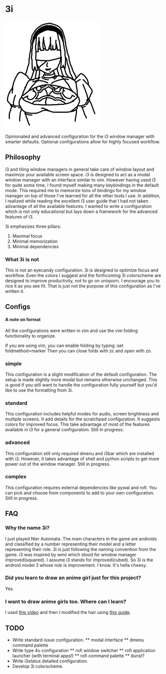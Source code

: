 # 3i

![3i](3i_resized.png)

Opinionated and advanced configuration for the i3 window manager with smarter defaults.
Optional configurations allow for highly focused workflow.

## Philosophy

i3 and tiling window managers in general take care of window layout and maximize your available screen space.
i3 is designed to act as a modal window manager with an interface similar to vim.
However having used i3 for quite some time, I found myself making many keybindings in the default mode.
This required me to memorize tons of bindings for my window manager on top of those I've learned for all the other tools I use.
In addition, I realized while reading the excellent i3 user guide that I had not taken advantage of all the available features.
I wanted to write a configuration which is not only educational but lays down a framework for the advanced features of i3.

3i emphasizes three pillars:

1. Maximal focus
2. Minimal memorization
3. Minimal dependencies

### What 3i is not

This is not an eyecandy configuration.
3i is designed to optimize focus and workflow.
Even the colors I suggest and the forthcoming 3i colorscheme are designed to improve productivity, not to go on unixporn.
I encourage you to rice it as you see fit.
That is just not the purpose of this configuration as I've written it.

## Configs

#### A note on format

All the configurations were written in vim and use the vim folding functionality to organize.

If you are using vim, you can enable folding by typing :set foldmethod=marker
Then you can close folds with zc and open with zo.

### simple

This configuration is a slight modification of the default configuration.
The setup is made slightly more modal but remains otherwise unchanged.
This is good if you still want to handle the configuration fully yourself but you'd like to use the formatting from 3i.

### standard

This configuration includes helpful modes for audio, screen brightness and multiple screens.
It add details for the scratchpad configuration.
It suggests colors for improved focus.
This take advantage of most of the features available in i3 for a general configuration.
Still in progress.

### advanced

This configuration still only required dmenu and i3bar which are installed with i3.
However, it takes advantage of shell and python scripts to get more power out of the window manager.
Still in progress.

### complex

This configuration requires external dependencies like pywal and rofi.
You can pick and choose from components to add to your own configuration.
Still in progress.

## FAQ

### Why the name 3i?

I just played Nier Automata.
The main characters in the game are androids and classified by a number representing their model and a letter representing their role.
3i is just following the naming convention from the game.
i3 was inspired by wmii which stood for window manager improved(squared).
I assume i3 stands for improved(cubed).
So 3i is the android model 3 whose role is improvement.
I know.
It's hella cheesy.

### Did you learn to draw an anime girl just for this project?

Yes.

### I want to draw anime girls too. Where can I learn?

I used [this video](https://www.youtube.com/watch?v=2GbSCdoyO_I) and then I modified the hair using [this guide](https://www.animeoutline.com/how-to-draw-anime-and-manga-hair-female/).

## TODO

* Write standard issue configuration.
** modal interface
** dmenu command palette
* Write type 4o configuration
** rofi window switcher
** rofi application launcher (with terminal apps!)
** rofi command palette
** dunst?
* Write i3status detailed configuration.
* Develop 3i colorscheme.
